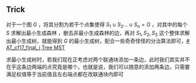



## Trick

对于一个图 $G$ ，将其分割为若干个点集使得 $S_1 \cup S_2 ... \cup S_n=G$  ，对其中的每个 $S$ 求解出最小生成森林 ，删去非最小生成森林的边，再对 $S_1,S_2,S_3$ 这个整体求解出最小生成树，就能得到 $G$ 的最小生成树，配合一些奇奇怪怪的分治算法即可，[# AT_cf17_final_j Tree MST](https://www.luogu.com.cn/problem/AT_cf17_final_j)

求最小生成树时，若我们现在正考虑对两个联通块添加一条边，此时我们其实并不在乎这条边两端的点究竟是哪个，也就是说，我们可以随意的添加两条边，只需要满足权值等于当前值且左右端点都在改联通块内即可

